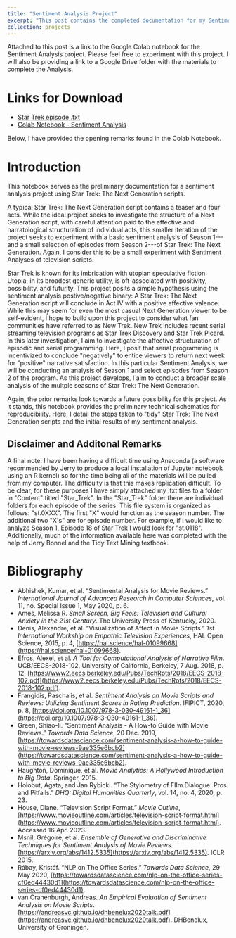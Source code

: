 ```yaml
---
title: "Sentiment Analysis Project"
excerpt: "This post contains the completed documentation for my Sentiment Analysis project. This project is seen as an experiment with Sentiment Analysis and R and should be taken as an incomplete work-in-progress."
collection: projects
---
```

Attached to this post is a link to the Google Colab notebook for the Sentiment Analysis project. Please feel free to experiment with this project. I will also be providing a link to a Google Drive folder with the materials to complete the Analysis. 

# Links for Download
- [Star Trek episode .txt](https://drive.google.com/drive/folders/1x-KcEcs4mqBE0MD9XUsQKnb4cIEj4WCd?usp=sharing)
- [Colab Notebook - Sentiment Analysis](https://colab.research.google.com/drive/1cxAWtJDLfy2NLXl4TxE6mAYBCAqNJGal?usp=sharing)

Below, I have provided the opening remarks found in the Colab Notebook.

# Introduction
This notebook serves as the preliminary documentation for a sentiment analysis project using Star Trek: The Next Generation scripts.

A typical Star Trek: The Next Generation script contains a teaser and four acts. While the ideal project seeks to investigate the structure of a Next Generation script, with careful attention paid to the affective and narratological structuration of individual acts, this smaller iteration of the project seeks to experiment with a basic sentiment analysis of Season 1---and a small selection of episodes from Season 2---of Star Trek: The Next Generation. Again, I consider this to be a small experiment with Sentiment Analyses of television scripts.

Star Trek is known for its imbrication with utopian speculative fiction. Utopia, in its broadest generic utility, is oft-associated with positivity, possibility, and futurity. This project posits a simple hypothesis using the sentiment analysis postive/negative binary: A Star Trek: The Next Generation script will conclude in Act IV with a positive affective valence. While this may seem for even the most casual Next Generation viewer to be self-evident, I hope to build upon this project to consider what fan communities have referred to as New Trek. New Trek includes recent serial streaming television programs as Star Trek Discovery and Star Trek Picard. In this later investigation, I aim to investigate the affective structuration of episodic and serial programming. Here, I posit that serial programming is incentivized to conclude "negatively" to entice viewers to return next week for "positive" narrative satisfaction. In this particular Sentiment Analysis, we will be conducting an analysis of Season 1 and select episodes from Season 2 of the program. As this project develops, I aim to conduct a broader scale analysis of the multple seasons of Star Trek: The Next Generation.

Again, the prior remarks look towards a future possibility for this project. As it stands, this notebook provides the preliminary technical schematics for reproducibility. Here, I detail the steps taken to "tidy" Star Trek: The Next Generation scripts and the initial results of my sentiment analysis.

## Disclaimer and Additonal Remarks
A final note: I have been having a difficult time using Anaconda (a software recommended by Jerry to produce a local installation of Jupyter notebook using an R kernel) so for the time being all of the materials will be pulled from my computer. The difficulty is that this makes replication difficult. To be clear, for these purposes I have simply attached my .txt files to a folder in "Content" titled "Star_Trek". In the "Star_Trek" folder there are individual folders for each episode of the series. This file system is organized as follows: "st.0XXX". The first "X" would function as the season number. The additional two "X's" are for episode number. For example, if I would like to analyze Season 1, Episode 18 of Star Trek I would look for "st.0118". Additionally, much of the information available here was completed with the help of Jerry Bonnel and the Tidy Text Mining textbook.

# Bibliography
- Abhishek, Kumar, et al. “Sentimental Analysis for Movie Reviews.” _International Journal of Advanced Research in Computer Sciences_, vol. 11, no. Special Issue 1, May 2020, p. 6.
- Ames, Melissa R. _Small Screen, Big Feels: Television and Cultural Anxiety in the 21st Century_. The University Press of Kentucky, 2020.
- Denis, Alexandre, et al. “Visualization of Affect in Movie Scripts.” _1st International Workship on Empathic Television Experiences_, HAL Open Science, 2015, p. 4, [https://hal.science/hal-01099668](https://hal.science/hal-01099668).
- Efros, Alexei, et al. _A Tool for Computational Analysis of Narrative Film_. UCB/EECS-2018-102, University of California, Berkeley, 7 Aug. 2018, p. 12, [https://www2.eecs.berkeley.edu/Pubs/TechRpts/2018/EECS-2018-102.pdf](https://www2.eecs.berkeley.edu/Pubs/TechRpts/2018/EECS-2018-102.pdf).
- Frangidis, Paschalis, et al. _Sentiment Analysis on Movie Scripts and Reviews: Utilizing Sentiment Scores in Rating Prediction_. IFIPICT, 2020, p. 8, [https://doi.org/10.1007/978-3-030-49161-1_36](https://doi.org/10.1007/978-3-030-49161-1_36).
- Green, Shiao-li. “Sentiment Analysis - A How-to Guide with Movie Reviews.” _Towards Data Science_, 20 Dec. 2019, [https://towardsdatascience.com/sentiment-analysis-a-how-to-guide-with-movie-reviews-9ae335e6bcb2](https://towardsdatascience.com/sentiment-analysis-a-how-to-guide-with-movie-reviews-9ae335e6bcb2).
- Haughton, Dominique, et al. _Movie Analytics: A Hollywood Introduction to Big Data_. Springer, 2015.
- Hołobut, Agata, and Jan Rybicki. “The Stylometry of FIlm Dialogue: Pros and Pitfalls.” _DHQ: Digital Humanities Quarterly_, vol. 14, no. 4, 2020, p. 23.
- House, Diane. “Television Script Format.” _Movie Outline_, [https://www.movieoutline.com/articles/television-script-format.html](https://www.movieoutline.com/articles/television-script-format.html). Accessed 16 Apr. 2023.
- Msnil, Grégoire, et al. _Ensemble of Generative and Discriminative Techniques for Sentiment Analysis of Movie Reviews_. [https://arxiv.org/abs/1412.5335](https://arxiv.org/abs/1412.5335). ICLR 2015.
- Rábay, Kristóf. “NLP on The Office Series.” _Towards Data Science_, 29 May 2020, [https://towardsdatascience.com/nlp-on-the-office-series-cf0ed44430d1](https://towardsdatascience.com/nlp-on-the-office-series-cf0ed44430d1).
- van Cranenburgh, Andreas. _An Empirical Evaluation of Sentiment Analysis on Movie Scripts_. [https://andreasvc.github.io/dhbenelux2020talk.pdf](https://andreasvc.github.io/dhbenelux2020talk.pdf). DHBenelux, University of Groningen.
